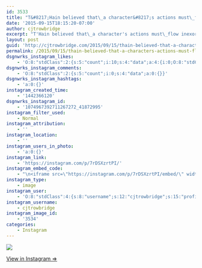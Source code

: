 ```yaml
---
id: 3533
title: "T&#8217;Hain believed that\_a character&#8217;s actions must\_flow inexorably from his or her established traits."
date: '2015-09-15T18:15:20-07:00'
author: cjtrowbridge
excerpt: "T'Hain believed that\_a character's actions must\_flow inexorably from his or her established traits."
layout: post
guid: 'http://cjtrowbridge.com/2015/09/15/thain-believed-that-a-characters-actions-must-flow-inexorably-from-his-or-her-established-traits/'
permalink: /2015/09/15/thain-believed-that-a-characters-actions-must-flow-inexorably-from-his-or-her-established-traits/
dsgnwrks_instagram_likes:
    - 'O:8:"stdClass":2:{s:5:"count";i:10;s:4:"data";a:4:{i:0;O:8:"stdClass":4:{s:8:"username";s:9:"jimmieeee";s:15:"profile_picture";s:106:"https://igcdn-photos-g-a.akamaihd.net/hphotos-ak-xpa1/t51.2885-19/928850_1671367393084702_1336495124_a.jpg";s:2:"id";s:8:"28064856";s:9:"full_name";s:12:"Jimmie Erwin";}i:1;O:8:"stdClass":4:{s:8:"username";s:8:"picdulay";s:15:"profile_picture";s:106:"https://igcdn-photos-c-a.akamaihd.net/hphotos-ak-xaf1/t51.2885-19/11909356_398580973670530_656091984_a.jpg";s:2:"id";s:8:"12075367";s:9:"full_name";s:9:"Pic Dulay";}i:2;O:8:"stdClass":4:{s:8:"username";s:13:"radical_jacob";s:15:"profile_picture";s:106:"https://igcdn-photos-b-a.akamaihd.net/hphotos-ak-xaf1/t51.2885-19/11428215_947268602007329_175620437_a.jpg";s:2:"id";s:8:"19523293";s:9:"full_name";s:4:"Jake";}i:3;O:8:"stdClass":4:{s:8:"username";s:11:"pilotsidiot";s:15:"profile_picture";s:106:"https://igcdn-photos-b-a.akamaihd.net/hphotos-ak-xfp1/t51.2885-19/10903513_345578715645385_204293058_a.jpg";s:2:"id";s:6:"579157";s:9:"full_name";s:0:"";}}}'
dsgnwrks_instagram_comments:
    - 'O:8:"stdClass":2:{s:5:"count";i:0;s:4:"data";a:0:{}}'
dsgnwrks_instagram_hashtags:
    - 'a:0:{}'
instagram_created_time:
    - '1442366120'
dsgnwrks_instagram_id:
    - '1074967392711267272_41872995'
instagram_filter_used:
    - Normal
instagram_attribution:
    - ''
instagram_location:
    - ''
instagram_users_in_photo:
    - 'a:0:{}'
instagram_link:
    - 'https://instagram.com/p/7rDSXzrtPI/'
instagram_embed_code:
    - "\n<iframe src=\"https://instagram.com/p/7rDSXzrtPI/embed/\" width=\"612\" height=\"710\" frameborder=\"0\" scrolling=\"no\" allowtransparency=\"true\"></iframe>\n"
instagram_type:
    - image
instagram_user:
    - 'O:8:"stdClass":4:{s:8:"username";s:12:"cjtrowbridge";s:15:"profile_picture";s:116:"https://igcdn-photos-b-a.akamaihd.net/hphotos-ak-xaf1/t51.2885-19/s150x150/11909110_1642540362685801_516565443_a.jpg";s:2:"id";s:8:"41872995";s:9:"full_name";s:13:"CJ Trowbridge";}'
instagram_username:
    - cjtrowbridge
instagram_image_id:
    - '3534'
categories:
    - Instagram
---
```


[![](http://blog.cjtrowbridge.com/wp-content/uploads/2015/09/1516266_1466664106975748_869414860_n.jpg)](https://instagram.com/p/7rDSXzrtPI/)

[View in Instagram ⇒](https://instagram.com/p/7rDSXzrtPI/)